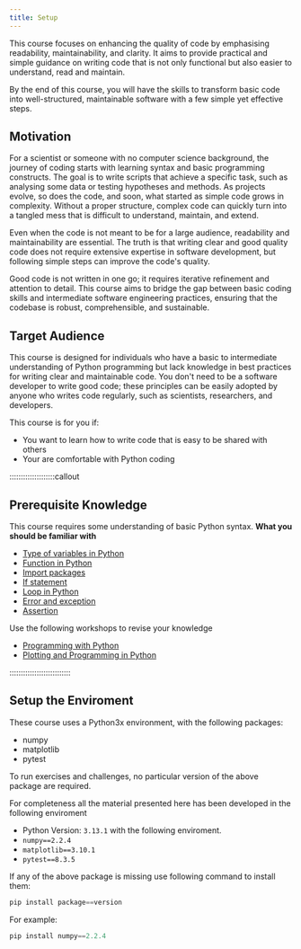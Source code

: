 ```yaml
---
title: Setup
---
```


This course focuses on enhancing the quality of code by emphasising readability, maintainability, and clarity. It aims to provide practical and simple guidance on writing code that is not only functional but also easier to understand, read and maintain. 

By the end of this course, you will have the skills to transform basic code into well-structured, maintainable software with a few simple yet effective steps.

## Motivation 

For a scientist or someone with no computer science background, the journey of coding starts with learning syntax and basic programming constructs. 
The goal is to write scripts that achieve a specific task, such as analysing some data or testing hypotheses and methods. As projects evolve, so does the code, and soon, what started as simple code grows in complexity. Without a proper structure, complex code can quickly turn into a tangled mess that is difficult to understand, maintain, and extend.

Even when the code is not meant to be for a large audience, readability and maintainability are essential. The truth is that writing clear and good quality code does not require extensive expertise in software development, but following simple steps can improve the code's quality.

Good code is not written in one go; it requires iterative refinement and attention to detail. This course aims to bridge the gap between basic coding skills and intermediate software engineering practices, ensuring that the codebase is robust, comprehensible, and sustainable.

## Target Audience

This course is designed for individuals who have a basic to intermediate understanding of Python programming but lack knowledge in best practices for writing clear and maintainable code. You don't need to be a software developer to write good code; these principles can be easily adopted by anyone who writes code regularly, such as scientists, researchers, and developers.

This course is for you if:

- You want to learn how to write code that is easy to be shared with others
- Your are comfortable with Python coding

::::::::::::::::::::callout
## Prerequisite Knowledge

This course requires some understanding of basic Python syntax. 
**What you should be familiar with**

- [Type of variables in Python ](https://swcarpentry.github.io/python-novice-inflammation/01-intro.html)
- [Function in Python](https://swcarpentry.github.io/python-novice-inflammation/08-func.html)
- [Import packages](https://swcarpentry.github.io/python-novice-gapminder/06-libraries.html)
- [If statement](https://swcarpentry.github.io/python-novice-inflammation/07-cond.html)
- [Loop in Python](https://swcarpentry.github.io/python-novice-inflammation/05-loop.html)
- [Error and exception](https://swcarpentry.github.io/python-novice-inflammation/09-errors.html)
- [Assertion](https://swcarpentry.github.io/python-novice-inflammation/10-defensive.html)

Use the following workshops to revise your knowledge

- [Programming with Python](https://swcarpentry.github.io/python-novice-inflammation/)
- [Plotting and Programming in Python](https://swcarpentry.github.io/python-novice-gapminder/)

:::::::::::::::::::::::::::

## Setup the Enviroment

These course uses a Python3x environment, with the following packages:

- numpy
- matplotlib
- pytest

To run exercises and challenges, no particular version of the above package are required.

For completeness all the material presented here has been developed in the following enviroment

- Python Version: `3.13.1`
with the following enviroment.
- `numpy==2.2.4`
- `matplotlib==3.10.1`
- `pytest==8.3.5`

If any of the above package is missing use following command to install them:
```python 
pip install package==version
```
For example:
```python 
pip install numpy==2.2.4
```


